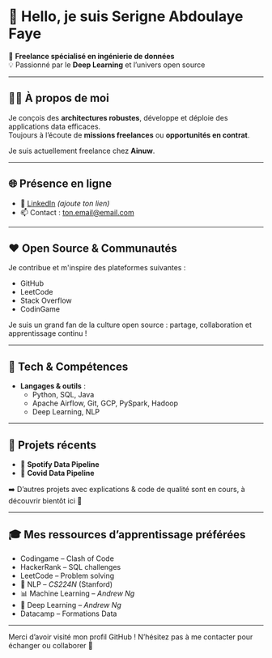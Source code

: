 # 👋 Hello, je suis Serigne Abdoulaye Faye

🎯 **Freelance spécialisé en ingénierie de données**  
💡 Passionné par le **Deep Learning** et l’univers open source

---

## 👨‍💻 À propos de moi

Je conçois des **architectures robustes**, développe et déploie des applications data efficaces.  
Toujours à l’écoute de **missions freelances** ou **opportunités en contrat**.

Je suis actuellement freelance chez **Ainuw**.

---

## 🌐 Présence en ligne

- 💼 [LinkedIn](https://www.linkedin.com/in/ton-lien-linkedin/) *(ajoute ton lien)*  
- 📫 Contact : [ton.email@email.com](mailto:ton.email@email.com)

---

## ❤️ Open Source & Communautés

Je contribue et m'inspire des plateformes suivantes :
- GitHub
- LeetCode
- Stack Overflow
- CodinGame

Je suis un grand fan de la culture open source : partage, collaboration et apprentissage continu !

---

## 🧠 Tech & Compétences

- **Langages & outils** :
  - Python, SQL, Java
  - Apache Airflow, Git, GCP, PySpark, Hadoop
  - Deep Learning, NLP

---

## 📂 Projets récents

- 🎵 **Spotify Data Pipeline**  
- 🦠 **Covid Data Pipeline**

➡️ D’autres projets avec explications & code de qualité sont en cours, à découvrir bientôt ici 👀

---

## 🎓 Mes ressources d’apprentissage préférées

- Codingame – Clash of Code
- HackerRank – SQL challenges
- LeetCode – Problem solving
- 📘 NLP – *CS224N* (Stanford)
- 📊 Machine Learning – *Andrew Ng*
- 🧠 Deep Learning – *Andrew Ng*
- Datacamp – Formations Data

---

Merci d’avoir visité mon profil GitHub ! N’hésitez pas à me contacter pour échanger ou collaborer 🙌
